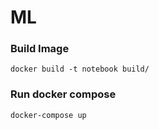 # ML

### Build Image

```
docker build -t notebook build/
``` 

### Run docker compose

``` 
docker-compose up
```
